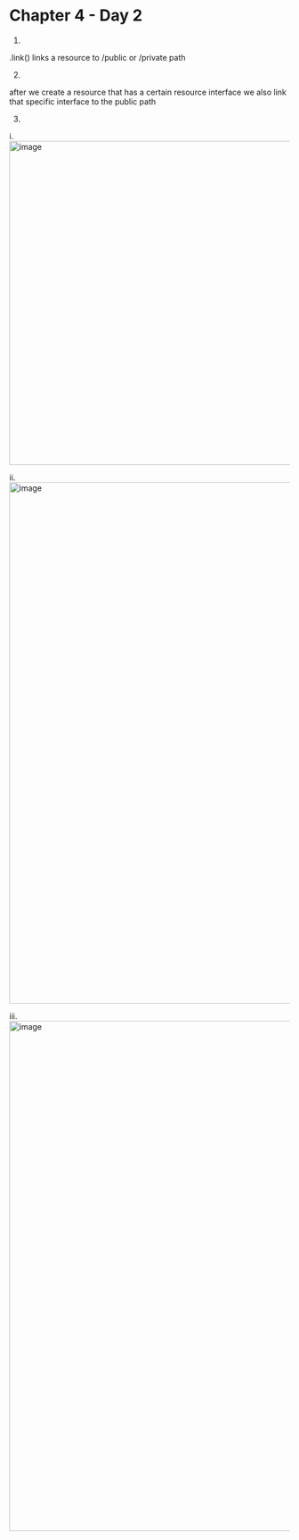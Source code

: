 # Chapter 4 - Day 2

1.
.link() links a resource to /public or /private path

2.
after we create a resource that has a certain resource interface 
we also link that specific interface to the public path

3.

i.
<img width="581" alt="image" src="https://user-images.githubusercontent.com/16209859/218349335-4846c58b-2e2b-4e9d-9969-0e86a5206850.png">


ii.
<img width="935" alt="image" src="https://user-images.githubusercontent.com/16209859/218349319-0b67ece4-0b18-4aa9-b521-ea065a9cae34.png">


iii.
<img width="915" alt="image" src="https://user-images.githubusercontent.com/16209859/218349464-b13dd9a4-e972-4c20-bcfc-4826b4b13388.png">
